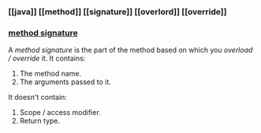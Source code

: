 ### [[java]] [[method]] [[signature]] [[overlord]] [[override]]

### [method signature](https://stackoverflow.com/questions/29672548/what-is-a-method-signature)

A _method signature_ is the part of the method based on which you _overload / override_ it. It contains:

1. The method name.
2. The arguments passed to it.

It doesn't contain:
1. Scope / access modifier.
2. Return type.